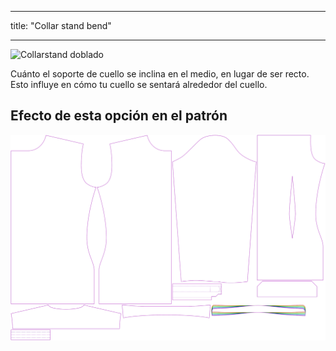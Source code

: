 - - -
title: "Collar stand bend"
- - -

![Collarstand doblado](collarstandbend.svg)

Cuánto el soporte de cuello se inclina en el medio, en lugar de ser recto. Esto influye en cómo tu cuello se sentará alrededor del cuello.

## Efecto de esta opción en el patrón

![Esta imagen muestra el efecto de esta opción superponiendo varias variantes que tienen un valor diferente para esta opción](simon_collarstandbend_sample.svg "Effect of this option on the pattern")
